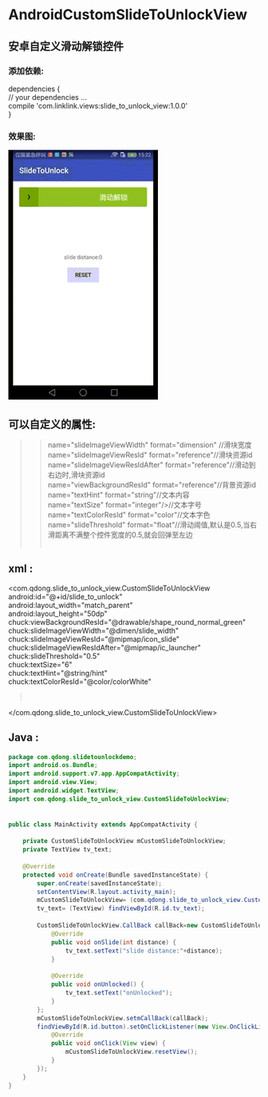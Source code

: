 ﻿# AndroidCustomSlideToUnlockView
## 安卓自定义滑动解锁控件

### 添加依赖:</br>
dependencies {</br>
    // your dependencies ...</br>
   compile 'com.linklink.views:slide_to_unlock_view:1.0.0'</br>
}</br>

### 效果图:</br>

 ![img](https://github.com/506954774/AndroidCustomSlideToUnlockView/blob/master/demo.gif?raw=true)

 ## 可以自定义的属性:</br>
 >>name="slideImageViewWidth" format="dimension" //滑块宽度 </br>
 >>name="slideImageViewResId" format="reference"//滑块资源id </br>
 >>name="slideImageViewResIdAfter" format="reference"//滑动到右边时,滑块资源id </br>
 >>name="viewBackgroundResId" format="reference"//背景资源id</br>
 >>name="textHint" format="string"//文本内容</br>
 >>name="textSize" format="integer"/>//文本字号</br>
 >>name="textColorResId" format="color"//文本字色</br>
 >>name="slideThreshold" format="float"//滑动阈值,默认是0.5,当右滑距离不满整个控件宽度的0.5,就会回弹至左边</br> </br>

 ## xml : </br>
  <com.qdong.slide_to_unlock_view.CustomSlideToUnlockView</br>
  android:id="@+id/slide_to_unlock"</br>
  android:layout_width="match_parent"</br>
  android:layout_height="50dp"</br>
  chuck:viewBackgroundResId="@drawable/shape_round_normal_green"</br>
  chuck:slideImageViewWidth="@dimen/slide_width"</br>
  chuck:slideImageViewResId="@mipmap/icon_slide"</br>
  chuck:slideImageViewResIdAfter="@mipmap/ic_launcher"</br>
  chuck:slideThreshold="0.5"</br>
  chuck:textSize="6"</br>
  chuck:textHint="@string/hint"</br>
  chuck:textColorResId="@color/colorWhite"</br>
  ></br>
  </com.qdong.slide_to_unlock_view.CustomSlideToUnlockView></br>

  ## Java : </br>
  ```Java
  package com.qdong.slidetounlockdemo;
  import android.os.Bundle;
  import android.support.v7.app.AppCompatActivity;
  import android.view.View;
  import android.widget.TextView;
  import com.qdong.slide_to_unlock_view.CustomSlideToUnlockView;


  public class MainActivity extends AppCompatActivity {

      private CustomSlideToUnlockView mCustomSlideToUnlockView;
      private TextView tv_text;

      @Override
      protected void onCreate(Bundle savedInstanceState) {
          super.onCreate(savedInstanceState);
          setContentView(R.layout.activity_main);
          mCustomSlideToUnlockView= (com.qdong.slide_to_unlock_view.CustomSlideToUnlockView) findViewById(R.id.slide_to_unlock);
          tv_text= (TextView) findViewById(R.id.tv_text);

          CustomSlideToUnlockView.CallBack callBack=new CustomSlideToUnlockView.CallBack() {
              @Override
              public void onSlide(int distance) {
                  tv_text.setText("slide distance:"+distance);
              }

              @Override
              public void onUnlocked() {
                  tv_text.setText("onUnlocked");
              }
          };
          mCustomSlideToUnlockView.setmCallBack(callBack);
          findViewById(R.id.button).setOnClickListener(new View.OnClickListener() {
              @Override
              public void onClick(View view) {
                  mCustomSlideToUnlockView.resetView();
              }
          });
      }
  }
  ```
